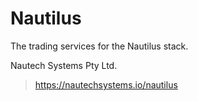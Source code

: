 # Nautilus
The trading services for the Nautilus stack.

Nautech Systems Pty Ltd.

> https://nautechsystems.io/nautilus
